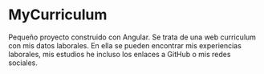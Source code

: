 # MyCurriculum

Pequeño proyecto construido con Angular.
Se trata de una web curriculum con mis datos laborales. En ella se pueden encontrar mis experiencias laborales, mis estudios he incluso los enlaces a GitHub o mis redes sociales.

